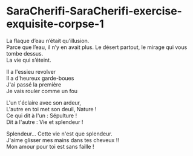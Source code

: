 # SaraCherifi-SaraCherifi-exercise-exquisite-corpse-1


La flaque d’eau n’était qu’illusion.   
Parce que l’eau, il n’y en avait plus. Le désert partout, le mirage qui vous tombe dessus.   
La vie qui s’éteint.  

Il a l'essieu revolver  
Il a d'heureux garde-boues  
J'ai passé la première  
Je vais rouler comme un fou  

L'un t'éclaire avec son ardeur,  
L'autre en toi met son deuil, Nature !  
Ce qui dit à l'un : Sépulture !  
Dit à l'autre : Vie et splendeur !

Splendeur... Cette vie n'est que splendeur.  
J'aime glisser mes mains dans tes cheveux !!   
Mon amour pour toi est sans faille !  
